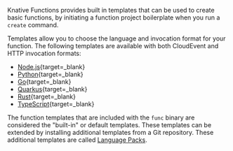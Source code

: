 <!-- Snippet used in the following topics:
- /docs/functions/README.md
-->
Knative Functions provides built in templates that can be used to create basic functions, by initiating a function project boilerplate when you run a `create` command.

Templates allow you to choose the language and invocation format for your function. The following templates are available with both CloudEvent and HTTP invocation formats:

- [Node.js](https://github.com/knative/func/blob/main/docs/function-developers/nodejs.md){target=_blank}
- [Python](https://github.com/knative/func/blob/main/docs/function-developers/python.md){target=_blank}
- [Go](https://github.com/knative/func/blob/main/docs/function-developers/golang.md){target=_blank}
- [Quarkus](https://github.com/knative/func/blob/main/docs/function-developers/quarkus.md){target=_blank}
- [Rust](https://github.com/knative/func/blob/main/docs/function-developers/rust.md){target=_blank}
- [TypeScript](https://github.com/knative/func/blob/main/docs/function-developers/typescript.md){target=_blank}

The function templates that are included with the `func` binary are considered the
"built-in" or default templates. These templates can be extended by installing
additional templates from a Git repository. These additional templates are called
[Language Packs](/docs/functions/language-packs/).
